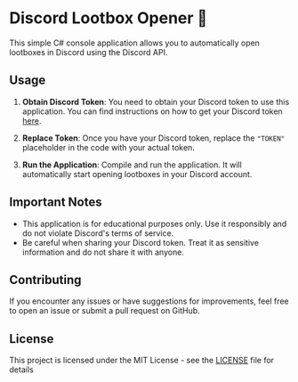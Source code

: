 # Discord Lootbox Opener 🚀

This simple C# console application allows you to automatically open lootboxes in Discord using the Discord API.

## Usage

1. **Obtain Discord Token**: You need to obtain your Discord token to use this application. You can find instructions on how to get your Discord token [here](https://linuxhint.com/get-discord-token/).

2. **Replace Token**: Once you have your Discord token, replace the `"TOKEN"` placeholder in the code with your actual token.

3. **Run the Application**: Compile and run the application. It will automatically start opening lootboxes in your Discord account.

## Important Notes

- This application is for educational purposes only. Use it responsibly and do not violate Discord's terms of service.
- Be careful when sharing your Discord token. Treat it as sensitive information and do not share it with anyone.

## Contributing

If you encounter any issues or have suggestions for improvements, feel free to open an issue or submit a pull request on GitHub.

## License

This project is licensed under the MIT License - see the [LICENSE](https://github.com/adr1enette/DiscordLootboxOpener/blob/master/LICENSE) file for details
